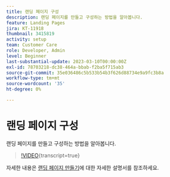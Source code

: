 ```yaml
---
title: 랜딩 페이지 구성
description: 랜딩 페이지를 만들고 구성하는 방법을 알아봅니다.
feature: Landing Pages
jira: KT-11918
thumbnail: 3415819
activity: setup
team: Customer Care
role: Developer, Admin
level: Beginner
last-substantial-update: 2023-03-10T00:00:00Z
exl-id: 78703218-dc38-464a-bbab-f2ba5f715ab3
source-git-commit: 35e036486c5b533b54b3f626d88734e9a9fc3b8a
workflow-type: tm+mt
source-wordcount: '35'
ht-degree: 0%

---
```


# 랜딩 페이지 구성

랜딩 페이지를 만들고 구성하는 방법을 알아봅니다.

>[!VIDEO](https://video.tv.adobe.com/v/3448913/?quality=12&learn=on&captions=kor){transcript=true}

자세한 내용은 [랜딩 페이지 만들기](https://experienceleague.adobe.com/docs/campaign-classic/using/designing-content/editing-html-content/creating-a-landing-page.html?lang=ko)에 대한 자세한 설명서를 참조하세요.
